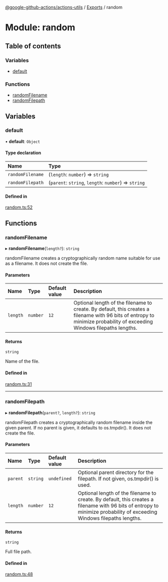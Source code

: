 [@google-github-actions/actions-utils](../README.md) / [Exports](../modules.md) / random

# Module: random

## Table of contents

### Variables

- [default](random.md#default)

### Functions

- [randomFilename](random.md#randomfilename)
- [randomFilepath](random.md#randomfilepath)

## Variables

### default

• **default**: `Object`

#### Type declaration

| Name | Type |
| :------ | :------ |
| `randomFilename` | (`length`: `number`) => `string` |
| `randomFilepath` | (`parent`: `string`, `length`: `number`) => `string` |

#### Defined in

[random.ts:52](https://github.com/google-github-actions/actions-utils/blob/main/src/random.ts#L52)

## Functions

### randomFilename

▸ **randomFilename**(`length?`): `string`

randomFilename creates a cryptographically random name suitable for use as a
filename. It does not create the file.

#### Parameters

| Name | Type | Default value | Description |
| :------ | :------ | :------ | :------ |
| `length` | `number` | `12` | Optional length of the filename to create. By default, this creates a filename with 96 bits of entropy to minimize probability of exceeding Windows filepaths lengths. |

#### Returns

`string`

Name of the file.

#### Defined in

[random.ts:31](https://github.com/google-github-actions/actions-utils/blob/main/src/random.ts#L31)

___

### randomFilepath

▸ **randomFilepath**(`parent?`, `length?`): `string`

randomFilepath creates a cryptographically random filename inside the given
parent. If no parent is given, it defaults to os.tmpdir(). It does not create
the file.

#### Parameters

| Name | Type | Default value | Description |
| :------ | :------ | :------ | :------ |
| `parent` | `string` | `undefined` | Optional parent directory for the filepath. If not given, os.tmpdir() is used. |
| `length` | `number` | `12` | Optional length of the filename to create. By default, this creates a filename with 96 bits of entropy to minimize probability of exceeding Windows filepaths lengths. |

#### Returns

`string`

Full file path.

#### Defined in

[random.ts:48](https://github.com/google-github-actions/actions-utils/blob/main/src/random.ts#L48)
